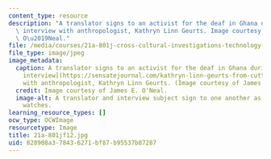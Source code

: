 ```yaml
---
content_type: resource
description: "A translator signs to an activist for the deaf in Ghana during an ethnographic\
  \ interview with anthropologist, Kathryn Linn Geurts. Image courtesy of James E.\
  \ O\u2019Neal."
file: /media/courses/21a-801j-cross-cultural-investigations-technology-and-development-fall-2012/828908a378436271bf87b95537b87287_21a-801jf12.jpg
file_type: image/jpeg
image_metadata:
  caption: A translator signs to an activist for the deaf in Ghana during an [ethnographic
    interview](https://sensatejournal.com/kathryn-linn-geurts-from-cutting-room-floor/)
    with anthropologist, Kathryn Linn Geurts. (Image courtesy of James E. O'Neal.)
  credit: Image courtesy of James E. O'Neal.
  image-alt: A translator and interview subject sign to one another as an anthropologist
    watches.
learning_resource_types: []
ocw_type: OCWImage
resourcetype: Image
title: 21a-801jf12.jpg
uid: 828908a3-7843-6271-bf87-b95537b87287
---
```

